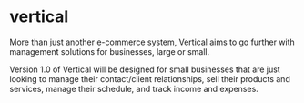 # vertical

More than just another e-commerce system, Vertical aims to go further with management solutions for businesses, large or small.   

Version 1.0 of Vertical will be designed for small businesses that are just looking to manage their contact/client relationships, sell their products and services, manage their schedule, and track income and expenses.
